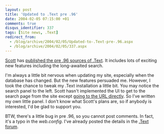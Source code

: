 ```yaml
---
layout: post
title: 'Updated to .Text pre .96'
date: 2004-02-05 07:15:00 +01
comments: true
disqus_identifier: 337
tags: [Site news, .Text]
redirect_from:
  - /blog/archive/2004/02/05/Updated-to-.Text-pre-.96.aspx
  - /blog/archive/2004/02/05/337.aspx
---
```


[Scott](http://scottwater.com/) has [published the pre .96 sources of .Text](http://scottwater.com/blog/archive/2004/02/01/Pre096.aspx). It includes lots of exciting new features including the long-awaited search.

I'm always a little bit nervous when updating my site, especially when the database has changed. But the new features persuaded me. However, I took the chance to tweak my .Text installation a little bit. You may notice the search panel to the left. Scott hasn't implemented the UI to get to the search page from the site except [going to the URL directly](http://scottwater.com/blog/archive/2004/02/03/DogFood096.aspx). So I've written my own little panel. I don't know what Scott's plans are, so if anybody is interested, I'd be glad to support you.

BTW, there's a little bug in pre .96, so you cannot post comments. In fact, it's a typo in the *web.config*. I've already posted the details in the [.Text forum](http://www.asp.net/Forums/ShowPost.aspx?tabindex=1&PostID=465056).

